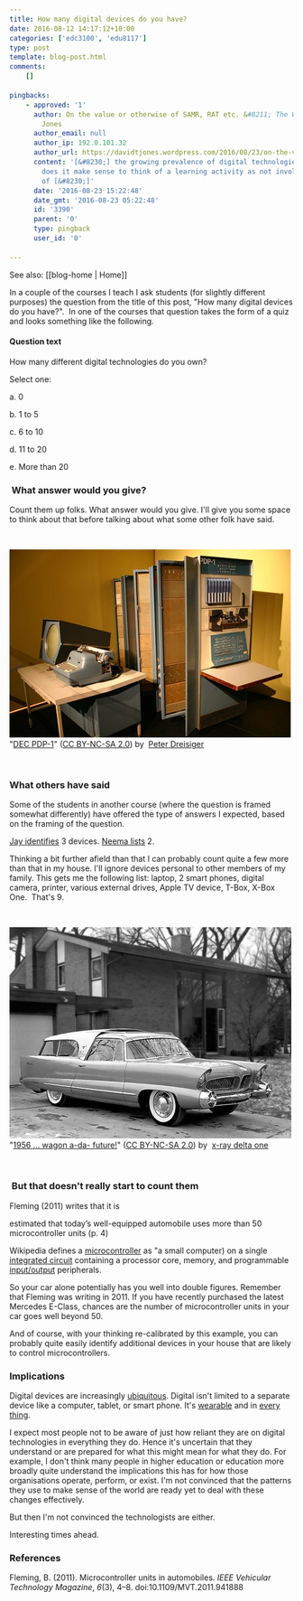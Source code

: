 ```yaml
---
title: How many digital devices do you have?
date: 2016-08-12 14:17:12+10:00
categories: ['edc3100', 'edu8117']
type: post
template: blog-post.html
comments:
    []
    
pingbacks:
    - approved: '1'
      author: On the value or otherwise of SAMR, RAT etc. &#8211; The Weblog of (a) David
        Jones
      author_email: null
      author_ip: 192.0.101.32
      author_url: https://davidtjones.wordpress.com/2016/08/23/on-the-value-or-otherwise-of-samr-rat-etc/
      content: '[&#8230;] the growing prevalence of digital technologies, at what stage
        does it make sense to think of a learning activity as not involving some form
        of [&#8230;]'
      date: '2016-08-23 15:22:48'
      date_gmt: '2016-08-23 05:22:48'
      id: '3390'
      parent: '0'
      type: pingback
      user_id: '0'
    
---
```


See also: [[blog-home | Home]]

In a couple of the courses I teach I ask students (for slightly different purposes) the question from the title of this post, "How many digital devices do you have?".  In one of the courses that question takes the form of a quiz and looks something like the following.

#### Question text

How many different digital technologies do you own?

Select one:

a. 0

b. 1 to 5

c. 6 to 10

d. 11 to 20

e. More than 20

###  What answer would you give?

Count them up folks. What answer would you give. I'll give you some space to think about that before talking about what some other folk have said.

 

[![DEC PDP-1 by Peter Dreisiger, on Flickr](images/2201861464_7ddf586ac8.jpg "DEC PDP-1 by Peter Dreisiger, on Flickr")](https://www.flickr.com/photos/dreisiger/2201861464/) "[DEC PDP-1](https://www.flickr.com/photos/dreisiger/2201861464/)" ([CC BY-NC-SA 2.0](https://creativecommons.org/licenses/by-nc-sa/2.0/)) by  [](https://www.flickr.com/people/dreisiger/)[Peter Dreisiger](https://www.flickr.com/people/dreisiger/) [](http://www.imagecodr.org/)

 

### What others have said

Some of the students in another course (where the question is framed somewhat differently) have offered the type of answers I expected, based on the framing of the question.

[Jay identifies](https://jaymedc3100.wordpress.com/2016/07/20/your-devices-and-use/) 3 devices. [Neema lists](https://nnictblog.wordpress.com/2016/08/11/digital-devices-and-its-use/) 2.

Thinking a bit further afield than that I can probably count quite a few more than that in my house. I'll ignore devices personal to other members of my family. This gets me the following list: laptop, 2 smart phones, digital camera, printer, various external drives, Apple TV device, T-Box, X-Box One.  That's 9.

 

[![1956 ... wagon a-da- future! by x-ray delta one, on Flickr](images/16689390882_d4b6d7c152.jpg "1956 ... wagon a-da- future! by x-ray delta one, on Flickr")](https://www.flickr.com/photos/x-ray_delta_one/16689390882/) "[1956 ... wagon a-da- future!](https://www.flickr.com/photos/x-ray_delta_one/16689390882/)" ([CC BY-NC-SA 2.0](https://creativecommons.org/licenses/by-nc-sa/2.0/)) by  [](https://www.flickr.com/people/x-ray_delta_one/)[x-ray delta one](https://www.flickr.com/people/x-ray_delta_one/) [](http://www.imagecodr.org/)

 

###  But that doesn't really start to count them

Fleming (2011) writes that it is

estimated that today’s well-equipped automobile uses more than 50 microcontroller units (p. 4)

Wikipedia defines a [microcontroller](https://en.wikipedia.org/wiki/Microcontroller) as "a small computer) on a single [integrated circuit](https://en.wikipedia.org/wiki/Integrated_circuit "Integrated circuit") containing a processor core, memory, and programmable [input/output](https://en.wikipedia.org/wiki/Input/output "Input/output") peripherals.

So your car alone potentially has you well into double figures. Remember that Fleming was writing in 2011. If you have recently purchased the latest Mercedes E-Class, chances are the number of microcontroller units in your car goes well beyond 50.

And of course, with your thinking re-calibrated by this example, you can probably quite easily identify additional devices in your house that are likely to control microcontrollers.

### Implications

Digital devices are increasingly [ubiquitous](https://en.wikipedia.org/wiki/Ubiquitous_computing). Digital isn't limited to a separate device like a computer, tablet, or smart phone. It's [wearable](http://www.digitaltrends.com/wearables/) and in [every thing](https://en.wikipedia.org/wiki/Internet_of_things).

I expect most people not to be aware of just how reliant they are on digital technologies in everything they do. Hence it's uncertain that they understand or are prepared for what this might mean for what they do. For example, I don't think many people in higher education or education more broadly quite understand the implications this has for how those organisations operate, perform, or exist. I'm not convinced that the patterns they use to make sense of the world are ready yet to deal with these changes effectively.

But then I'm not convinced the technologists are either.

Interesting times ahead.

### References

Fleming, B. (2011). Microcontroller units in automobiles. _IEEE Vehicular Technology Magazine_, _6_(3), 4–8. doi:10.1109/MVT.2011.941888
